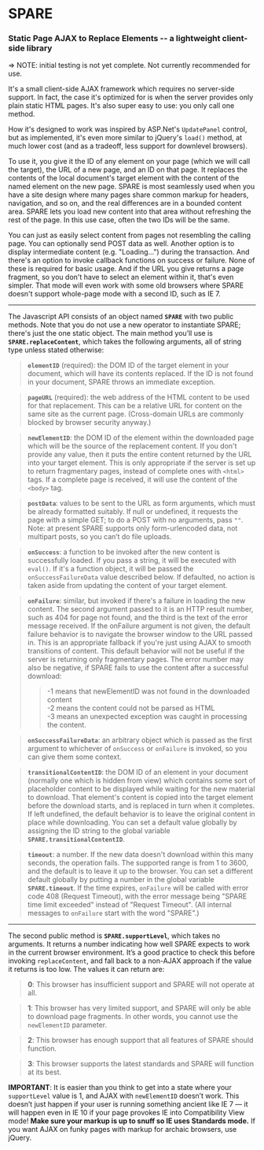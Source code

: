 # SPARE
### Static Page AJAX to Replace Elements -- a lightweight client-side library

=> NOTE: initial testing is not yet complete.  Not currently recommended for use.

It's a small client-side AJAX framework which requires no server-side support.  In fact, the case it's optimized for is when the server provides only plain static HTML pages.  It's also super easy to use: you only call one method.

How it's designed to work was inspired by ASP.Net's `UpdatePanel` control, but as implemented, it's even more similar to jQuery's `load()` method, at much lower cost (and as a tradeoff, less support for downlevel browsers).

To use it, you give it the ID of any element on your page (which we will call the target), the URL of a new page, and an ID on that page.  It replaces the contents of the local document's target element with the content of the named element on the new page.  SPARE is most seamlessly used when you have a site design where many pages share common markup for headers, navigation, and so on, and the real differences are in a bounded content area.  SPARE lets you load new content into that area without refreshing the rest of the page.  In this use case, often the two IDs will be the same.

You can just as easily select content from pages not resembling the calling page.  You can optionally send POST data as well.  Another option is to display intermediate content (e.g. "Loading...") during the transaction.  And there's an option to invoke callback functions on success or failure.  None of these is required for basic usage.  And if the URL you give returns a page fragment, so you don't have to select an element within it, that's even simpler.  That mode will even work with some old browsers where SPARE doesn't support whole-page mode with a second ID, such as IE 7.

--------

The Javascript API consists of an object named **`SPARE`** with two public methods.  Note that you do not use a new operator to instantiate SPARE; there's just the one static object.  The main method you’ll use is **`SPARE.replaceContent`**, which takes the following arguments, all of string type unless stated otherwise:

> **`elementID`** (required): the DOM ID of the target element in your document, which will have its contents replaced.  If the ID is not found in your document, SPARE throws an immediate exception.

> **`pageURL`** (required): the web address of the HTML content to be used for that replacement.  This can be a relative URL for content on the same site as the current page.  (Cross-domain URLs are commonly blocked by browser security anyway.)

> **`newElementID`**:  the DOM ID of the element within the downloaded page which will be the source of the replacement content.  If you don't provide any value, then it puts the entire content returned by the URL into your target element.  This is only appropriate if the server is set up to return fragmentary pages, instead of complete ones with `<html>` tags.  If a complete page is received, it will use the content of the `<body>` tag.

> **`postData`**: values to be sent to the URL as form arguments, which must be already formatted suitably.  If null or undefined, it requests the page with a simple GET; to do a POST with no arguments, pass `""`.  Note: at present SPARE supports only form-urlencoded data, not multipart posts, so you can’t do file uploads.

> **`onSuccess`**: a function to be invoked after the new content is successfully loaded.  If you pass a string, it will be executed with `eval()`.  If it's a function object, it will be passed the `onSuccessFailureData` value described below.  If defaulted, no action is taken aside from updating the content of your target element.

> **`onFailure`**: similar, but invoked if there's a failure in loading the new content.  The second argument passed to it is an HTTP result number, such as 404 for page not found, and the third is the text of the error message received.  If the onFailure argument is not given, the default failure behavior is to navigate the browser window to the URL passed in.  This is an appropriate fallback if you're just using AJAX to smooth transitions of content.  This default behavior will not be useful if the server is returning only fragmentary pages.  The error number may also be negative, if SPARE fails to use the content after a successful download:
>> -1 means that newElementID was not found in the downloaded content  
>> -2 means the content could not be parsed as HTML  
>> -3 means an unexpected exception was caught in processing the content.

> **`onSuccessFailureData`**: an arbitrary object which is passed as the first argument to whichever of `onSuccess` or `onFailure` is invoked, so you can give them some context.

> **`transitionalContentID`**: the DOM ID of an element in your document (normally one which is hidden from view) which contains some sort of placeholder content to be displayed while waiting for the new material to download.  That element's content is copied into the target element before the download starts, and is replaced in turn when it completes.  If left undefined, the default behavior is to leave the original content in place while downloading.  You can set a default value globally by assigning the ID string to the global variable **`SPARE.transitionalContentID`**.

> **`timeout`**: a number.  If the new data doesn't download within this many seconds, the operation fails.  The supported range is from 1 to 3600, and the default is to leave it up to the browser.  You can set a different default globally by putting a number in the global variable **`SPARE.timeout`**.  If the time expires, `onFailure` will be called with error code 408 (Request Timeout), with the error message being "SPARE time limit exceeded" instead of "Request Timeout".  (All internal messages to `onFailure` start with the word "SPARE".)

--------

The second public method is **`SPARE.supportLevel`**, which takes no arguments.  It returns a number indicating how well SPARE expects to work in the current browser environment.  It’s a good practice to check this before invoking `replaceContent`, and fall back to a non-AJAX approach if the value it returns is too low.  The values it can return are:

> **0**:  This browser has insufficient support and SPARE will not operate at all.

> **1**:  This browser has very limited support, and SPARE will only be able to download page fragments.  In other words, you cannot use the `newElementID` parameter.

> **2**:  This browser has enough support that all features of SPARE should function.

> **3**:  This browser supports the latest standards and SPARE will function at its best.

**IMPORTANT**:  It is easier than you think to get into a state where your `supportLevel` value is 1, and AJAX with `newElementID` doesn’t work.  This doesn’t just happen if your user is running something ancient like IE 7 — it will happen even in IE 10 if your page provokes IE into Compatibility View mode!  **Make sure your markup is up to snuff so IE uses Standards mode.**  If you want AJAX on funky pages with markup for archaic browsers, use jQuery.